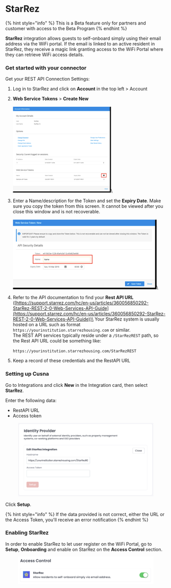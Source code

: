 # StarRez

{% hint style="info" %}
This is a Beta feature only for partners and customer with access to the Beta Program
{% endhint %}

**StarRez** integration allows guests to self-onboard simply using their email address via the WiFi portal. If the email is linked to an active resident in StarRez, they receive a magic link granting access to the WiFi Portal where they can retrieve WiFi access details.

### Get started with your connector <a href="#get-started-with-your-connector" id="get-started-with-your-connector"></a>

Get your REST API Connection Settings:

1. Log in to StarRez and click on **Account** in the top left > Account
2. **Web Service** **Tokens** > **Create New**\
   \
   ![](<../../.gitbook/assets/image (1) (1).png>)\

3. Enter a Name/description for the Token and set the **Expiry Date**. Make sure you copy the token from this screen. It cannot be viewed after you close this window and is not recoverable. \
   \
   ![](<../../.gitbook/assets/image (3).png>)\

4.  Refer to the API documentation to find your **Rest API URL** ([https://support.starrez.com/hc/en-us/articles/360056850292-StarRez-REST-2-0-Web-Services-API-Guide](https://support.starrez.com/hc/en-us/articles/360056850292-StarRez-REST-2-0-Web-Services-API-Guide))\
    Your StarRez system is usually hosted on a URL such as  format `https://yourinstitution.starrezhousing.com` or similar.\
    The REST API services typically reside under a `/StarRezREST` path, so the Rest API URL could be something like:

    `https://yourinstitution.starrezhousing.com/StarRezREST`


5. Keep a record of these credentials and the RestAPI URL



### Setting up Cusna

Go to Integrations and click **New** in the Integration card, then select **StarRez**.

Enter the following data:

* RestAPI URL
* Access token

<figure><img src="../../.gitbook/assets/image (372).png" alt=""><figcaption></figcaption></figure>

Click **Setup**.

{% hint style="info" %}
If the data provided is not correct, either the URL or the Access Token, you'll receive an error notification
{% endhint %}



### Enabling StarRez

In order to enable StarRez to let user register on the WiFi Portal, go to **Setup**, **Onboarding** and  enable on StarRez on the **Access Control** section.

<figure><img src="../../.gitbook/assets/image (373).png" alt=""><figcaption></figcaption></figure>

